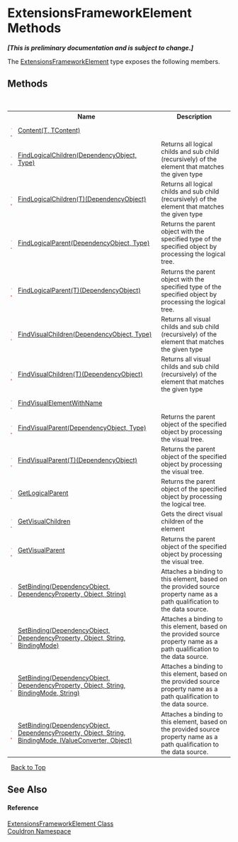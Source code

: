 # ExtensionsFrameworkElement Methods
 _**\[This is preliminary documentation and is subject to change.\]**_

The <a href="T_Couldron_ExtensionsFrameworkElement">ExtensionsFrameworkElement</a> type exposes the following members.


## Methods
&nbsp;<table><tr><th></th><th>Name</th><th>Description</th></tr><tr><td>![Public method](media/pubmethod.gif "Public method")![Static member](media/static.gif "Static member")</td><td><a href="M_Couldron_ExtensionsFrameworkElement_Content__2">Content(T, TContent)</a></td><td /></tr><tr><td>![Public method](media/pubmethod.gif "Public method")![Static member](media/static.gif "Static member")</td><td><a href="M_Couldron_ExtensionsFrameworkElement_FindLogicalChildren">FindLogicalChildren(DependencyObject, Type)</a></td><td>
Returns all logical childs and sub child (recursively) of the element that matches the given type</td></tr><tr><td>![Public method](media/pubmethod.gif "Public method")![Static member](media/static.gif "Static member")</td><td><a href="M_Couldron_ExtensionsFrameworkElement_FindLogicalChildren__1">FindLogicalChildren(T)(DependencyObject)</a></td><td>
Returns all logical childs and sub child (recursively) of the element that matches the given type</td></tr><tr><td>![Public method](media/pubmethod.gif "Public method")![Static member](media/static.gif "Static member")</td><td><a href="M_Couldron_ExtensionsFrameworkElement_FindLogicalParent">FindLogicalParent(DependencyObject, Type)</a></td><td>
Returns the parent object with the specified type of the specified object by processing the logical tree.</td></tr><tr><td>![Public method](media/pubmethod.gif "Public method")![Static member](media/static.gif "Static member")</td><td><a href="M_Couldron_ExtensionsFrameworkElement_FindLogicalParent__1">FindLogicalParent(T)(DependencyObject)</a></td><td>
Returns the parent object with the specified type of the specified object by processing the logical tree.</td></tr><tr><td>![Public method](media/pubmethod.gif "Public method")![Static member](media/static.gif "Static member")</td><td><a href="M_Couldron_ExtensionsFrameworkElement_FindVisualChildren">FindVisualChildren(DependencyObject, Type)</a></td><td>
Returns all visual childs and sub child (recursively) of the element that matches the given type</td></tr><tr><td>![Public method](media/pubmethod.gif "Public method")![Static member](media/static.gif "Static member")</td><td><a href="M_Couldron_ExtensionsFrameworkElement_FindVisualChildren__1">FindVisualChildren(T)(DependencyObject)</a></td><td>
Returns all visual childs and sub child (recursively) of the element that matches the given type</td></tr><tr><td>![Public method](media/pubmethod.gif "Public method")![Static member](media/static.gif "Static member")</td><td><a href="M_Couldron_ExtensionsFrameworkElement_FindVisualElementWithName">FindVisualElementWithName</a></td><td /></tr><tr><td>![Public method](media/pubmethod.gif "Public method")![Static member](media/static.gif "Static member")</td><td><a href="M_Couldron_ExtensionsFrameworkElement_FindVisualParent">FindVisualParent(DependencyObject, Type)</a></td><td>
Returns the parent object of the specified object by processing the visual tree.</td></tr><tr><td>![Public method](media/pubmethod.gif "Public method")![Static member](media/static.gif "Static member")</td><td><a href="M_Couldron_ExtensionsFrameworkElement_FindVisualParent__1">FindVisualParent(T)(DependencyObject)</a></td><td>
Returns the parent object of the specified object by processing the visual tree.</td></tr><tr><td>![Public method](media/pubmethod.gif "Public method")![Static member](media/static.gif "Static member")</td><td><a href="M_Couldron_ExtensionsFrameworkElement_GetLogicalParent">GetLogicalParent</a></td><td>
Returns the parent object of the specified object by processing the logical tree.</td></tr><tr><td>![Public method](media/pubmethod.gif "Public method")![Static member](media/static.gif "Static member")</td><td><a href="M_Couldron_ExtensionsFrameworkElement_GetVisualChildren">GetVisualChildren</a></td><td>
Gets the direct visual children of the element</td></tr><tr><td>![Public method](media/pubmethod.gif "Public method")![Static member](media/static.gif "Static member")</td><td><a href="M_Couldron_ExtensionsFrameworkElement_GetVisualParent">GetVisualParent</a></td><td>
Returns the parent object of the specified object by processing the visual tree.</td></tr><tr><td>![Public method](media/pubmethod.gif "Public method")![Static member](media/static.gif "Static member")</td><td><a href="M_Couldron_ExtensionsFrameworkElement_SetBinding">SetBinding(DependencyObject, DependencyProperty, Object, String)</a></td><td>
Attaches a binding to this element, based on the provided source property name as a path qualification to the data source.</td></tr><tr><td>![Public method](media/pubmethod.gif "Public method")![Static member](media/static.gif "Static member")</td><td><a href="M_Couldron_ExtensionsFrameworkElement_SetBinding_1">SetBinding(DependencyObject, DependencyProperty, Object, String, BindingMode)</a></td><td>
Attaches a binding to this element, based on the provided source property name as a path qualification to the data source.</td></tr><tr><td>![Public method](media/pubmethod.gif "Public method")![Static member](media/static.gif "Static member")</td><td><a href="M_Couldron_ExtensionsFrameworkElement_SetBinding_2">SetBinding(DependencyObject, DependencyProperty, Object, String, BindingMode, String)</a></td><td>
Attaches a binding to this element, based on the provided source property name as a path qualification to the data source.</td></tr><tr><td>![Public method](media/pubmethod.gif "Public method")![Static member](media/static.gif "Static member")</td><td><a href="M_Couldron_ExtensionsFrameworkElement_SetBinding_3">SetBinding(DependencyObject, DependencyProperty, Object, String, BindingMode, IValueConverter, Object)</a></td><td>
Attaches a binding to this element, based on the provided source property name as a path qualification to the data source.</td></tr></table>&nbsp;
<a href="#extensionsframeworkelement-methods">Back to Top</a>

## See Also


#### Reference
<a href="T_Couldron_ExtensionsFrameworkElement">ExtensionsFrameworkElement Class</a><br /><a href="N_Couldron">Couldron Namespace</a><br />